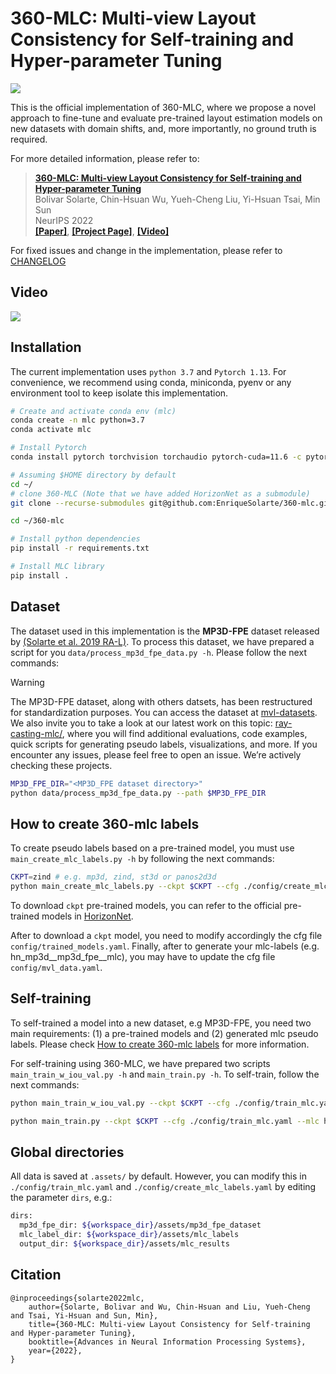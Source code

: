 # 360-MLC: Multi-view Layout Consistency for Self-training and Hyper-parameter Tuning

<!-- ![](https://enriquesolarte.github.io/360-mlc/img/teaser.svg) -->
![](https://user-images.githubusercontent.com/67839539/205412513-39495ba4-2bf6-47d6-90c8-e948fb22576a.png)

This is the official implementation of 360-MLC, where we propose a novel approach to fine-tune and evaluate pre-trained layout estimation models on new datasets with domain shifts, and, more importantly, no ground truth is required.

For more detailed information, please refer to:
> [**360-MLC: Multi-view Layout Consistency for Self-training and Hyper-parameter Tuning**](https://arxiv.org/abs/2210.12935)          
> Bolivar Solarte, Chin-Hsuan Wu, Yueh-Cheng Liu, Yi-Hsuan Tsai, Min Sun       
> NeurIPS 2022            
> [**[Paper]**](https://arxiv.org/abs/2210.12935), [**[Project Page]**](https://enriquesolarte.github.io/360-mlc/), [**[Video]**](https://youtu.be/x4Vt32egsdU) 

For fixed issues and change in the implementation, please refer to [CHANGELOG](CHANGELOG.md)

## Video
[![](https://user-images.githubusercontent.com/67839539/205503534-5ea1152e-c855-4b1a-90a0-277bb2731815.png)](https://youtu.be/x4Vt32egsdU)

## Installation 

The current implementation uses `python 3.7` and `Pytorch 1.13`. For convenience, we recommend using conda, miniconda, pyenv or any environment tool to keep isolate this implementation. 

```sh
# Create and activate conda env (mlc) 
conda create -n mlc python=3.7 
conda activate mlc 

# Install Pytorch
conda install pytorch torchvision torchaudio pytorch-cuda=11.6 -c pytorch -c nvidia

# Assuming $HOME directory by default
cd ~/
# clone 360-MLC (Note that we have added HorizonNet as a submodule)
git clone --recurse-submodules git@github.com:EnriqueSolarte/360-mlc.git

cd ~/360-mlc

# Install python dependencies
pip install -r requirements.txt

# Install MLC library
pip install .
```

## Dataset


The dataset used in this implementation is the **MP3D-FPE** dataset released by [(Solarte et al. 2019 RA-L)](https://enriquesolarte.github.io/360-dfpe/). 
To process this dataset, we have prepared a script for you `data/process_mp3d_fpe_data.py -h`. Please follow the next commands:

> [!WARNING]
> The MP3D-FPE dataset, along with others datsets, has been restructured for standardization purposes. You can access the dataset at [mvl-datasets](https://huggingface.co/datasets/EnriqueSolarte/mvl_datasets). We also invite you to take a look at our latest work on this topic: [ray-casting-mlc/](https://enriquesolarte.github.io/ray-casting-mlc/), where you will find additional evaluations, code examples, quick scripts for generating pseudo labels, visualizations, and more. If you encounter any issues, please feel free to open an issue. We’re actively checking these projects.

```sh 
MP3D_FPE_DIR="<MP3D_FPE dataset directory>"
python data/process_mp3d_fpe_data.py --path $MP3D_FPE_DIR
```

## How to create 360-mlc labels 

To create pseudo labels based on a pre-trained model, you must use `main_create_mlc_labels.py -h` by following the next commands: 

```sh
CKPT=zind # e.g. mp3d, zind, st3d or panos2d3d
python main_create_mlc_labels.py --ckpt $CKPT --cfg ./config/create_mlc_labels.yaml
```

To download `ckpt` pre-trained models, you can refer to the official pre-trained models in [HorizonNet](https://github.com/sunset1995/HorizonNet/tree/4eff713f8d446c53c479d86b4d06af166b724a74#:~:text=testing%20for%20HorizonNet.-,Pretrained%20Models,-resnet50_rnn__panos2d3d.pth).

After to download a `ckpt` model, you need to modify accordingly the cfg file `config/trained_models.yaml`. Finally, after to generate your mlc-labels (e.g. hn_mp3d__mp3d_fpe__mlc), you may have to update the cfg file `config/mvl_data.yaml`. 


## Self-training

To self-trained a model into a new dataset, e.g MP3D-FPE, you need two main requirements: (1) a pre-trained models and (2) generated mlc pseudo labels. Please check [How to create 360-mlc labels](##How-to-create-360-mlc-labels) for more information.

For self-training using 360-MLC, we have prepared two scripts `main_train_w_iou_val.py -h` and `main_train.py -h`. To self-train, follow the next commands:

```sh
python main_train_w_iou_val.py --ckpt $CKPT --cfg ./config/train_mlc.yaml --mlc hn_${CKPT}__mp3d_fpe__mlc

python main_train.py --ckpt $CKPT --cfg ./config/train_mlc.yaml --mlc hn_${CKPT}__mp3d_fpe__mlc
```
## Global directories
All data is saved at `.assets/` by default. However, you can modify this in `./config/train_mlc.yaml` and `./config/create_mlc_labels.yaml` by editing the parameter `dirs`, e.g.:

```sh 
dirs: 
  mp3d_fpe_dir: ${workspace_dir}/assets/mp3d_fpe_dataset
  mlc_label_dir: ${workspace_dir}/assets/mlc_labels
  output_dir: ${workspace_dir}/assets/mlc_results
```







## Citation
> 
    @inproceedings{solarte2022mlc,
        author={Solarte, Bolivar and Wu, Chin-Hsuan and Liu, Yueh-Cheng and Tsai, Yi-Hsuan and Sun, Min},
        title={360-MLC: Multi-view Layout Consistency for Self-training and Hyper-parameter Tuning},
        booktitle={Advances in Neural Information Processing Systems},
        year={2022},
    }
